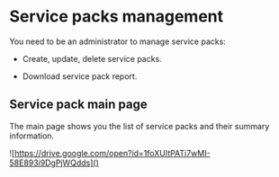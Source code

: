 # Service packs management

You need to be an administrator to manage service packs:

- Create, update, delete service packs.

- Download service pack report.

## Service pack main page

The main page shows you the list of service packs and their summary information.

![https://drive.google.com/open?id=1foXUItPATi7wMI-58E893i9DgPjWQdds]()




